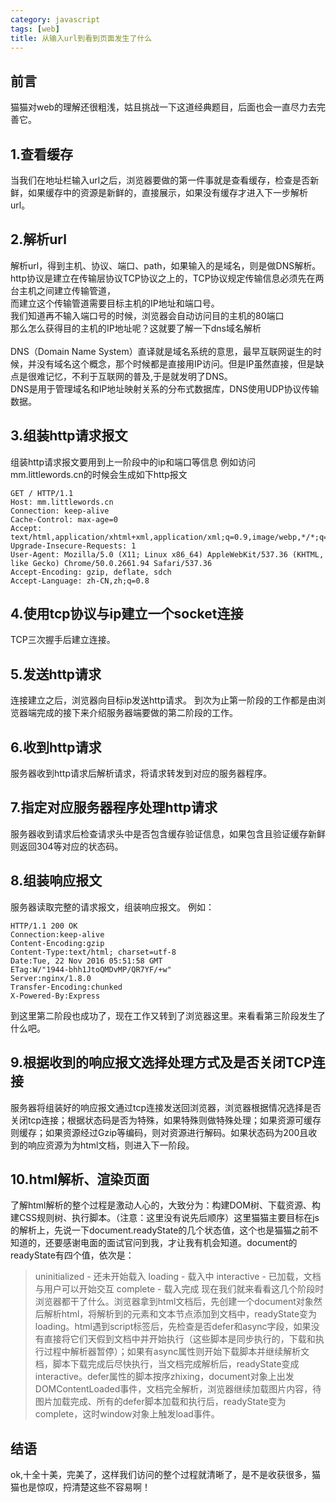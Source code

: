 ```yaml
---
category: javascript
tags: [web]
title: 从输入url到看到页面发生了什么
---
```


## 前言
猫猫对web的理解还很粗浅，姑且挑战一下这道经典题目，后面也会一直尽力去完善它。

## 1.查看缓存
当我们在地址栏输入url之后，浏览器要做的第一件事就是查看缓存，检查是否新鲜，如果缓存中的资源是新鲜的，直接展示，如果没有缓存才进入下一步解析url。

## 2.解析url
解析url，得到主机、协议、端口、path，如果输入的是域名，则是做DNS解析。
http协议是建立在传输层协议TCP协议之上的，TCP协议规定传输信息必须先在两台主机之间建立传输管道，<br>
而建立这个传输管道需要目标主机的IP地址和端口号。<br>
我们知道再不输入端口号的时候，浏览器会自动访问目的主机的80端口<br>
那么怎么获得目的主机的IP地址呢？这就要了解一下dns域名解析<br>
<br>
DNS（Domain Name System）直译就是域名系统的意思，最早互联网诞生的时候，并没有域名这个概念，那个时候都是直接用IP访问。但是IP虽然直接，但是缺点是很难记忆，不利于互联网的普及,于是就发明了DNS。<br>
DNS是用于管理域名和IP地址映射关系的分布式数据库，DNS使用UDP协议传输数据。

## 3.组装http请求报文
组装http请求报文要用到上一阶段中的ip和端口等信息
例如访问mm.littlewords.cn的时候会生成如下http报文
```
GET / HTTP/1.1
Host: mm.littlewords.cn
Connection: keep-alive
Cache-Control: max-age=0
Accept: text/html,application/xhtml+xml,application/xml;q=0.9,image/webp,*/*;q=0.8
Upgrade-Insecure-Requests: 1
User-Agent: Mozilla/5.0 (X11; Linux x86_64) AppleWebKit/537.36 (KHTML, like Gecko) Chrome/50.0.2661.94 Safari/537.36
Accept-Encoding: gzip, deflate, sdch
Accept-Language: zh-CN,zh;q=0.8
```

## 4.使用tcp协议与ip建立一个socket连接
TCP三次握手后建立连接。

## 5.发送http请求
连接建立之后，浏览器向目标ip发送http请求。
到次为止第一阶段的工作都是由浏览器端完成的接下来介绍服务器端要做的第二阶段的工作。


## 6.收到http请求
服务器收到http请求后解析请求，将请求转发到对应的服务器程序。

## 7.指定对应服务器程序处理http请求
服务器收到请求后检查请求头中是否包含缓存验证信息，如果包含且验证缓存新鲜则返回304等对应的状态码。

## 8.组装响应报文
服务器读取完整的请求报文，组装响应报文。
例如：
```
HTTP/1.1 200 OK
Connection:keep-alive
Content-Encoding:gzip
Content-Type:text/html; charset=utf-8
Date:Tue, 22 Nov 2016 05:51:58 GMT
ETag:W/"1944-bhh1JtoQMDvMP/QR7YF/+w"
Server:nginx/1.8.0
Transfer-Encoding:chunked
X-Powered-By:Express
```
到这里第二阶段也成功了，现在工作又转到了浏览器这里。来看看第三阶段发生了什么吧。

## 9.根据收到的响应报文选择处理方式及是否关闭TCP连接
服务器将组装好的响应报文通过tcp连接发送回浏览器，浏览器根据情况选择是否关闭tcp连接；根据状态码是否为特殊，如果特殊则做特殊处理；如果资源可缓存则缓存；如果资源经过Gzip等编码，则对资源进行解码。如果状态码为200且收到的响应资源为为html文档，则进入下一阶段。

## 10.html解析、渲染页面
了解html解析的整个过程是激动人心的，大致分为：构建DOM树、下载资源、构建CSS规则树、执行脚本。（注意：这里没有说先后顺序）这里猫猫主要目标在js的解析上，先说一下document.readyState的几个状态值，这个也是猫猫之前不知道的，还要感谢电面的面试官问到我，才让我有机会知道。document的readyState有四个值，依次是：
>uninitialized - 还未开始载入
loading - 载入中
interactive - 已加载，文档与用户可以开始交互
complete - 载入完成
现在我们就来看看这几个阶段时浏览器都干了什么。浏览器拿到html文档后，先创建一个document对象然后解析html，将解析到的元素和文本节点添加到文档中，readyState变为loading。html遇到script标签后，先检查是否defer和async字段，如果没有直接将它们天假到文档中并开始执行（这些脚本是同步执行的，下载和执行过程中解析器暂停）；如果有async属性则开始下载脚本并继续解析文档，脚本下载完成后尽快执行，当文档完成解析后，readyState变成interactive。defer属性的脚本按序zhixing，document对象上出发DOMContentLoaded事件，文档完全解析，浏览器继续加载图片内容，待图片加载完成、所有的defer脚本加载和执行后，readyState变为complete，这时window对象上触发load事件。

## 结语
ok,十全十美，完美了，这样我们访问的整个过程就清晰了，是不是收获很多，猫猫也是惊叹，捋清楚这些不容易啊！

